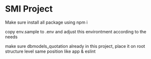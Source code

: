 # SMI Project

Make sure install all package using npm i

copy env.sample to .env and adjust this environtment according to the needs

make sure dbmodels_quotation already in this project, place it on root structure level same position like app & eslint
